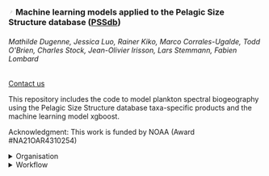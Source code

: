 ### <div style="clear: both;"> <img src="figures/readme/pssdb-logo.png" alt= “” align="center" width="10" height="10" > <font size= “1”>Machine learning models applied to the Pelagic Size Structure database ([PSSdb](https://pssdb.net/ ""))</font></div>  
###### Mathilde Dugenne, Jessica Luo, Rainer Kiko, Marco Corrales-Ugalde, Todd O'Brien, Charles Stock, Jean-Olivier Irisson, Lars Stemmann, Fabien Lombard
<a href="mailto:contact@pssdb.net">Contact us</a>

This repository includes the code to model plankton spectral biogeography using the Pelagic Size Structure database taxa-specific products and the machine learning model xgboost.

Acknowledgment: This work is funded by NOAA (Award #NA21OAR4310254)

<div id="organisation">
<details>
  <summary>Organisation</summary>
<font size="2">
This repository contains a:

* <a href="https://github.com/mdugenne/PSSdb_Learning/tree/main/scripts/Configuration_masterfile_template.yaml"><span class="link"></span>configuration masterfile</a>: File used to configure this GitHub repository.
This file contains the credentials information needed to download environmental variables from NASA, Copernicus, or AVISO

<font size="2">
Attention: The repository includes a <a href="https://github.com/mdugenne/PSSdb_Learning/tree/main/.gitignore"><span class="link"></span>gitignore file</a>, which is used to protect personal information or avoid tracking datafiles that exceed the limit for GitHub upload (2Gb). Personal information, login and password, are required to download datasets hosted on <a href="https://ecotaxa.obs-vlfr.fr"><span class="link"></span>EcoTaxa</a>, <a href="https://oceandata.sci.gsfc.nasa.gov/directdataaccess/Level-3%20Mapped/Aqua-MODIS"><span class="link"></span>NASA</a>, <a href="https://data.marine.copernicus.eu/products"><span class="link"></span>Copernicus</a>, or  <a href="https://www.aviso.altimetry.fr/en/home.html"><span class="link"></span>AVISO</a>. 
Read instructions of the template configuration masterfile to save these protected information in a "configuration_masterfile.yaml" file.
</font>

* <a href="https://github.com/mdugenne/PSSdb_Learning/tree/main/scripts"><span class="link"></span>scripts</a> section: contains all scripts and functions developed for PSSdb_Learning. This section includes functions required at each step of the [Workflow](#workflow), paired with a numbered script, whose objective is to generate global predictions of taxa-specific Normalized Biovolume Size Spectrum using PSSdb data products (see <a href="https://pssdb.net"><span class="link"></span>PSSdb website</a>).
Numbered scripts should be run sequentially in order to generate the final PSSdb_Learning products.


* <a href="https://github.com/mdugenne/PSSdb_Learning/tree/main/data"><span class="link"></span>data</a> section: contains all datafiles, including PSSdb taxa-specific products (NBSS_ver_xx_xxxx), environmental factors (Environement, not tracked since files are too large), and model predictions (Model_output).

  

* <a href="https://github.com/mdugenne/PSSdb_Learning/tree/main/figures"><span class="link"></span>figures</a> section: contains all figures generated for the associated paper.


</font>
</details>

</div>

<div id="workflow">



<details>
  <summary>Workflow</summary>
<font size="2" style="line-height:0.2em">
<br>The workflow includes four steps (numbered 0 to 3) that should be run sequentially to train boosted decision trees and predict taxa-specifc NBSS parameters globally.</font>


<details>
  <summary>Pre-steps: Generate taxa-specific products in PSSdb</summary><blockquote>
<font size="2">
</font>

Taxa-specific Normalized Biovolume Size Spectra (NBSS) are automatically generated by the <a href="https://github.com/jessluo/PSSdb"><span class="link"></span>PSSdb</a> pipeline.
First, imaging datasets are downloaded automatically from the platform for automated classification and manual validation EcoTaxa.

Second, datafiles are standardized according to standard formats and units, and taxonomic annotations are standardized according to the World Register of Marine Species

Third, each sample (UVP profile or scan) pass through a quality control to ensure datasets ingested in PSSdb contain the correct information and are well validated (for UVP and scanners)

Fourth, samples in spatial and temporal proximity are aggregated in half-degrees, weekly bins, and then averaged at the final resolution of PSSdb (1 degree, year and month) to ensure repeated and rarer samples are equally represented

Lastly, each spectrum is fitted with a log-linear regression to obtain estimates of NBSS parameters (slope, intercept, coefficient of determination) in each spatio-temporal bin.

<div>
<p style='padding:-0.1em;line-height:1.0em; margin-left:0.7em; display: inline-block;'>

<img clear="both" src="https://github.com/mdugenne/PSSdb_Learning/tree/main/figures/readme/PSSdb-workflow.png" width="130%" style="  float:right; padding:0.7em"/>
<br><br><br><br><br><br>

</p>
</div>
</blockquote></details>


<details>
  <summary>Step 0: Check PSSdb taxa-specific products and generate linear fits</summary><blockquote>
<font size="2">
</font>
This script check the latest taxa-specific products generated by the <a href="https://github.com/jessluo/PSSdb"><span class="link"></span>PSSdb</a> pipeline and fit a log-linear regression to 
obtain NBSS parameters (intercept, slope, coefficient of determination and size range) in each spatio-temporal bin (1x1 degree latitude/longitude, year month).


```python ~/GIT/PSSdb_Learning/scripts/0_explore_NBSS.py```
<div>
<p style='padding:-0.1em;line-height:1.0em; margin-left:0.7em; display: inline-block;'>

<img clear="both" src="https://github.com/mdugenne/PSSdb_Learning/tree/main/figures/readme/PSSdb_Learning-step0.png" width="130%" style="  float:right; padding:0.7em"/>
<br><br><br><br><br><br>

</p>
</div>
</blockquote></details>


<details>
  <summary>Step 1: Merge NBSS parameters (response variable) input dataset with environmental descriptors (explanatory variables)</summary><blockquote>
<font size="2">
This script merges a set of environmental descriptors distributed by NASA, AVISO, Copernicus, or WOA at the resolution of PSSdb datasets to generate the input dataframe for the machine learning model

```
python ~/GIT/PSSdb_Learning/scripts/1_merge_predictors.py
```


<div>
<p style='padding:-0.1em;line-height:1.0em; margin-left:0.7em; display: inline-block;'>
<img src="https://github.com/mdugenne/PSSdb_Learning/tree/main/figures/readme/PSSdb_Learning-step1.png" width="100%" style="  float:right; padding:0.7em"/>
<font size="1">
</font>
</p>
</div>

</blockquote></details>


<details>
  <summary>Step 2: Train boosted decision trees model</summary><blockquote>
<font size="2">This script train a boosted regression trees model using the input dataframe generate on step 1.
Both models (json format) and model outputs (in netcdf) are saved automatically and can be loaded using the script of step 3.


```
python ~/GIT/PSSdb_Learning/scripts/2_train_model.py
```

</font>
<div>
<p style='padding:-0.1em;line-height:1.0em; margin-left:0.7em; display: inline-block;'>

<img src="https://github.com/mdugenne/PSSdb_Learning/tree/main/figures/readme/PSSdb_Learning-step2.png" width="100%" style="  float:right; padding:0.7em"/>
<br><br>
<font size="2">

</font>
</p>
</div>


</blockquote></details>

<details>
  <summary>Step 3: Check model predictions</summary><blockquote>
<font size="2">
This script checks the model predictions by generating climatologies and maps.

```
python ~/GIT/PSSdb_Learning/scripts/3_check_model.py
```

</font>

<div>
<p style='padding:-0.1em;line-height:1.0em; margin-left:0.7em; display: inline-block;'>
<font size="2"></font>
<img src="https://github.com/mdugenne/PSSdb_Learning/tree/main/figures/readme/PSSdb_Learning-step3.png" width="100%" style="  float:right; padding:0.7em"/>
<br><br>
</p>
</div>



</blockquote></details>



</blockquote></details>


</blockquote></details>

</div>
